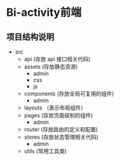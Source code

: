 # Bi-activity前端

## 项目结构说明

- src
  - api (存放 api 接口相关代码)
  - assets (存放静态资源)
    -	admin 
      - css
      -  js
  - components (存放全局可复用的组件)
    - admin
  - layouts （表示布局组件）
  - pages (存放页面级别的组件)
    - admin
  - router (存放路由的定义和配置)
  - stores (存放状态管理相关代码)
    - admin
  - utils (常用工具类)